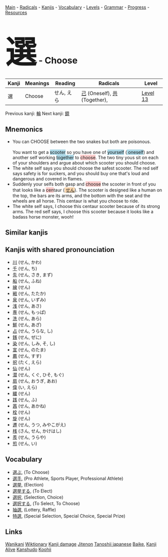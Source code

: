 <style> bigfont {font-size: 100px}</style>
[Main](../README.md) -
[Radicals](../radicals.md) -
[Kanjis](../kanjis.md) -
[Vocabulary](../vocabulary.md) -
[Levels](../levels.md) -
[Grammar](../grammar.md) - 
[Progress](../progress.md) -
[Resources](../resources.md)
# <bigfont> 選</bigfont> - Choose 

| Kanji | Meanings | Reading | Radicals | Level |
| --- | --- | --- | --- | --- |
| 選 | Choose | せん, えら | [己](../radicals/己.md) (Oneself), [共](../radicals/共.md) (Together),  | [Level 13](../levels/wk_level13.md) |

Previous kanji: [輪](輪.md) Next kanji: [鏡](鏡.md) 

## Mnemonics
 * You can CHOOSE between the two snakes but both are poisonous.<br><br>You want to get a <span style="background-color:#ADD8E6"> scooter</span> so you have one of <span style="background-color:#ADD8E6"> yourself</span> (<span style="background-color:#ADD8E6"> oneself</span>) and another self working <span style="background-color:#ADD8E6"> together</span> to <span style="background-color:#ffcccb"> choose</span>. The two tiny yous sit on each of your shoulders and argue about which scooter you should choose.
* The white self says you should choose the safest scooter. The red self says safety is for suckers, and you should buy one that's loud and dangerous and covered in flames.
* Suddenly your selfs both gasp and <span style="background-color:#ffcccb"> choose</span> the scooter in front of you that looks like a <span style="background-color:#ffcccb"> cen</span>taur (<span style="background-color:#fed8b1"> [せん](https://jisho.org/search/せん)</span>). The scooter is designed like a human on the top, the bars are its arms, and the bottom with the seat and the wheels are all horse. This centaur is what you choose to ride.
* The white self says, I choose this centaur scooter because of its strong arms. The red self says, I choose this scooter because it looks like a badass horse monster, wooh!


## Similar kanjis
 


## Kanjis with shared pronounciation
 * [川](川.md) (せん, かわ)
* [千](千.md) (せん, ち)
* [先](先.md) (せん, さき, まず)
* [船](船.md) (せん, ふね)
* [線](線.md) (せん)
* [戦](戦.md) (せん, たたか)
* [泉](泉.md) (せん, いずみ)
* [浅](浅.md) (せん, あさ)
* [専](専.md) (せん, もっぱ)
* [洗](洗.md) (せん, あら)
* [鮮](鮮.md) (せん, あざ)
* [占](占.md) (せん, うらな, し)
* [銭](銭.md) (せん, ぜに)
* [染](染.md) (せん, しみ, そ, し)
* [宣](宣.md) (せん, のたま)
* [薦](薦.md) (せん, すす)
* [択](択.md) (たく, えら)
* [仙](仙.md) (せん)
* [潜](潜.md) (せん, くぐ, ひそ, もぐ)
* [扇](扇.md) (せん, おうぎ, あお)
* [偉](偉.md) (い, えら)
* [繊](繊.md) (せん)
* [践](践.md) (せん, ふ)
* [茜](茜.md) (せん, あかね)
* [栓](栓.md) (せん)
* [旋](旋.md) (せん)
* [遷](遷.md) (せん, うつ, みやこがえ)
* [桟](桟.md) (さん, せん, かけはし)
* [羨](羨.md) (せん, うらや)
* [煎](煎.md) (せん, い)



## Vocabulary
 * [選ぶ](../vocabulary/選.md), (To Choose)
* [選手](../vocabulary/選.md), (Pro Athlete, Sports Player, Professional Athlete)
* [選挙](../vocabulary/選.md), (Election)
* [選挙する](../vocabulary/選.md), (To Elect)
* [選択](../vocabulary/選.md), (Selection, Choice)
* [選択する](../vocabulary/選.md), (To Select, To Choose)
* [抽選](../vocabulary/選.md), (Lottery, Raffle)
* [特選](../vocabulary/選.md), (Special Selection, Special Choice, Special Prize)




## Links 


[Wanikani](https://www.wanikani.com/kanji/選)
[Wiktionary](https://en.wiktionary.org/wiki/選)
[Kanji damage](http://www.kanjidamage.com/kanji/search?utf8=✓&q=選)
[Jitenon](https://jitenon.com/kanji/選)
[Tanoshii japanese](https://www.tanoshiijapanese.com/dictionary/kanji.cfm?k=選)
[Baike](https://baike.baidu.com/item/選),
[Kanji Alive](https://app.kanjialive.com/選)
[Kanshudo](https://www.kanshudo.com/searchmn?q=選)
[Koohii](https://kanji.koohii.com/study/kanji/選)
